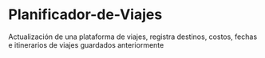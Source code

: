 # Planificador-de-Viajes
Actualización de una plataforma de viajes, registra destinos, costos, fechas e itinerarios de viajes guardados anteriormente
